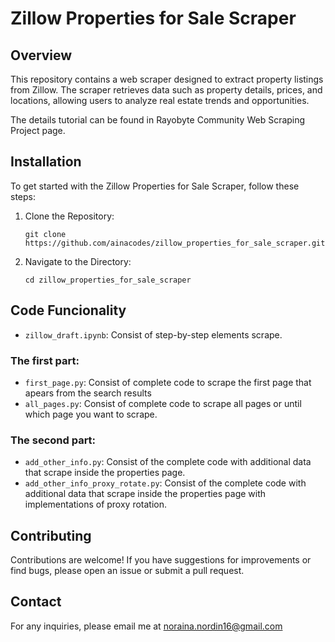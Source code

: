 # Zillow Properties for Sale Scraper

## Overview

This repository contains a web scraper designed to extract property listings from Zillow. The scraper retrieves data such as property details, prices, and locations, allowing users to analyze real estate trends and opportunities.

The details tutorial can be found in Rayobyte Community Web Scraping Project page.

## Installation

To get started with the Zillow Properties for Sale Scraper, follow these steps:

1. Clone the Repository:

   ```
   git clone https://github.com/ainacodes/zillow_properties_for_sale_scraper.git
   ```

2. Navigate to the Directory:

   ```
   cd zillow_properties_for_sale_scraper
   ```

## Code Funcionality

- `zillow_draft.ipynb`: Consist of step-by-step elements scrape.

### The first part:

- `first_page.py`: Consist of complete code to scrape the first page that apears from the search results
- `all_pages.py`: Consist of complete code to scrape all pages or until which page you want to scrape.

### The second part:

- `add_other_info.py`: Consist of the complete code with additional data that scrape inside the properties page.
- `add_other_info_proxy_rotate.py`: Consist of the complete code with additional data that scrape inside the properties page with implementations of proxy rotation.

## Contributing

Contributions are welcome! If you have suggestions for improvements or find bugs, please open an issue or submit a pull request.

## Contact

For any inquiries, please email me at noraina.nordin16@gmail.com

